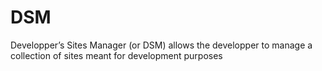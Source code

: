DSM
===

Developper’s Sites Manager (or DSM) allows the developper to manage a collection of sites meant for development purposes
